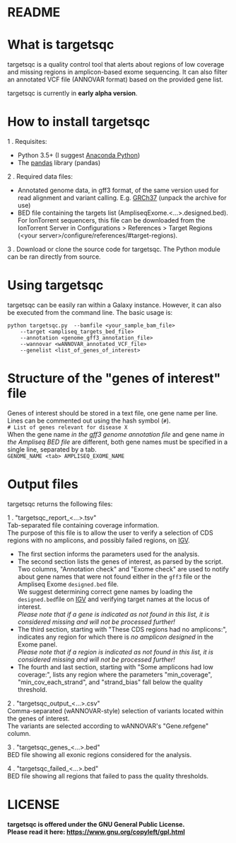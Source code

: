 # README #

# What is targetsqc #

targetsqc is a quality control tool that alerts about regions of low coverage and missing regions in amplicon-based exome sequencing. It can also filter an annotated VCF file (ANNOVAR format) based on the provided gene list.  

targetsqc is currently in **early alpha version**.  


# How to install targetsqc #

1 . Requisites:  

 * Python 3.5+ (I suggest [Anaconda Python](https://www.continuum.io/downloads))  
 * The [pandas](https://pandas.pydata.org/) library (pandas)  
 
2 . Required data files:  
 
 * Annotated genome data, in gff3 format, of the same version used for read alignment and variant calling. E.g. [GRCh37](ftp://ftp.ncbi.nlm.nih.gov/genomes/H_sapiens/GRCh37.p13_interim_annotation/interim_GRCh37.p13_top_level_2017-01-13.gff3.gz) (unpack the archive for use)  
 * BED file containing the targets list (AmpliseqExome.<...>.designed.bed). For IonTorrent sequencers, this file can be downloaded from the IonTorrent Server in Configurations > References > Target Regions (\<your server\>/configure/references/#target-regions).  
  
3 . Download or clone the source code for targetsqc. The Python module can be ran directly from source.  

# Using targetsqc #

targetsqc can be easily ran within a Galaxy instance.
However, it can also be executed from the command line. The basic usage is:  

~~~~
python targetsqc.py  --bamfile <your_sample_bam_file>  
    --target <ampliseq_targets_bed_file>  
    --annotation <genome_gff3_annotation_file>  
    --wannovar <wANNOVAR_annotated_VCF_file>  
    --genelist <list_of_genes_of_interest>  
~~~~


# Structure of the "genes of interest" file #
Genes of interest should be stored in a text file, one gene name per line.  
Lines can be commented out using the hash symbol (`#`).  
`# List of genes relevant for disease X`  
When the gene name *in the gff3 genome annotation file* and gene name *in the Ampliseq BED file* are different, both gene names must be specified in a single line, separated by a tab.  
`GENOME_NAME <tab> AMPLISEQ_EXOME_NAME`  

# Output files #  

targetsqc returns the following files:  

1 . "targetsqc_report_<...>.tsv"  
Tab-separated file containing coverage information.  
The purpose of this file is to allow the user to verify a selection of CDS regions with no amplicons, and possibly failed regions, on [IGV](https://software.broadinstitute.org/software/igv/).  
* The first section informs the parameters used for the analysis.
* The second section lists the genes of interest, as parsed by the script. Two columns, "Annotation check" and "Exome check" are used to notify about gene names that were not found either in the `gff3` file or the Ampliseq Exome `designed.bed` file.  
  We suggest determining correct gene names by loading the `designed.bed`file on [IGV](https://software.broadinstitute.org/software/igv/) and verifying target names at the locus of interest.  
  _Please note that if a gene is indicated as not found in this list, it is considered missing and will not be processed further!_  
* The third section, starting with "These CDS regions had no amplicons:", indicates any region for which there is _no amplicon designed_ in the Exome panel.  
  _Please note that if a region is indicated as not found in this list, it is considered missing and will not be processed further!_  
* The fourth and last section, starting with "Some amplicons had low coverage:", lists any region where the parameters "min_coverage", "min_cov_each_strand", and "strand_bias" fall below the quality threshold.  

2 . "targetsqc_output_<...>.csv"  
Comma-separated (wANNOVAR-style) selection of variants located within the genes of interest.  
The variants are selected according to wANNOVAR's "Gene.refgene" column.  

3 . "targetsqc_genes_<...>.bed"  
BED file showing all exonic regions considered for the analysis.  

4 . "targetsqc_failed_<...>.bed"  
BED file showing all regions that failed to pass the quality thresholds.

# LICENSE #

**targetsqc is offered under the GNU General Public License.**  
**Please read it here: https://www.gnu.org/copyleft/gpl.html**  

